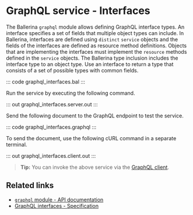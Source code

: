 # GraphQL service - Interfaces

The Ballerina `graphql` module allows defining GraphQL interface types. An interface specifies a set of fields that multiple object types can include. In Ballerina, interfaces are defined using `distinct` `service` objects and the fields of the interfaces are defined as resource method definitions. Objects that are implementing the interfaces must implement the `resource` methods defined in the `service` objects. The Ballerina type inclusion includes the interface type to an object type. Use an interface to return a type that consists of a set of possible types with common fields.

::: code graphql_interfaces.bal :::

Run the service by executing the following command.

::: out graphql_interfaces.server.out :::

Send the following document to the GraphQL endpoint to test the service.

::: code graphql_interfaces.graphql :::

To send the document, use the following cURL command in a separate terminal.

::: out graphql_interfaces.client.out :::

>**Tip:** You can invoke the above service via the [GraphQL client](/learn/by-example/graphql-client-query-endpoint/).

## Related links
- [`graphql` module - API documentation](https://lib.ballerina.io/ballerina/graphql/latest)
- [GraphQL interfaces - Specification](/spec/graphql/#46-interfaces)
